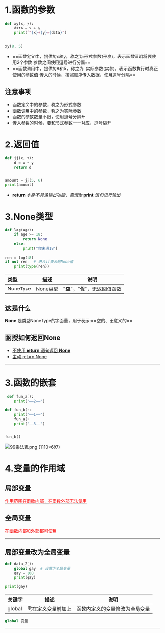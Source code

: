 # 1.函数的参数
```python
def xy(x, y):  
    data = x + y  
    print(f"{x}+{y}={data}")  
  
  
xy(8, 5)
```
- ==函数定义中，提供的x和y，称之为:形式参数(形参)，表示函数声明将要使用2个参数
参数之间使用逗号进行分隔==
- ==函数调用中，提供的8和5，称之为: 实际参数(实参)，表示函数执行时真正使用的参数值
传入的时候，按照顺序传入数据，使用逗号分隔==
## 注意事项
- 函数定义中的参数，称之为形式参数
- 函数调用中的参数，称之为实际参数
- 函数的参数数量不限，使用逗号分隔开
- 传入参数的时候，要和形式参数一一对应，逗号隔开
# 2.返回值

```python
def jj(x, y):
    d = x + y
    return d


amount = jj(5, 6)
print(amount)
```
- **return** *本身不具备输出功能*，*需借助* **print** *语句进行输出*
# 3.None类型
```python
def log(age):  
    if age >= 18:  
        return None  
    else:  
        print("你未满18")  
  
ren = log(18)  
if not ren:  # 进入if表示是None值  
    print(type(ren))
```

|类型|描述|说明|
| :---|:----:|:----:|
|NoneType|None类型|"**空**"，"**假**"，无返回值函数|
## 这是什么
**None** 是类型NoneType的字面量，用于表示:==空的、无意义的==
## 函授如何返回None
- <u>不使用 **return** 语句返回 **None**</u>
- <u>主动 return None</u>

---
# 3.函数的嵌套
```python
 def fun_a():  
    print("——2——")  
    
def fun_b():  
    print("——1——")
    fun_a()  
    print("——3——")


fun_b()
```
![99乘法表.png (1110×697) ](https://hew666.github.io/self-python/%E5%AD%A6%E4%B9%A0%E7%AC%94%E8%AE%B0/Excalidraw/picture/%E5%87%BD%E6%95%B0%E7%9A%84%E5%B5%8C%E5%A5%97.png)
# 4.变量的作用域
## 局部变量

<u><font color="#ff0000">作用范围在函数内部，在函数外部无法使用</font></u>

## 全局变量

<u><font color="#ff0000">在函数内部和外部都可使用</font></u>

---
## 局部变量改为全局变量
```python
def data_2():  
    global gay  # 设置为全局变量  
    gay = 100  
    print(gay)

print(gay)
```

|关键字|描述|说明|
|:---|:----:|:----:|
|global|需在定义变量前加上|函数内定义的变量修改为全局变量|
```python
global 变量
```
---
